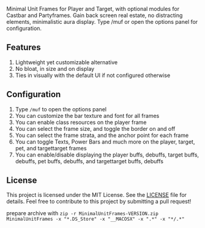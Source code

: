 Minimal Unit Frames for Player and Target, with optional modules for Castbar and Partyframes. Gain back screen real estate, no distracting elements, minimalistic aura display. Type /muf or open the options panel for configuration.

## Features

1. Lightweight yet customizable alternative
2. No bloat, in size and on display
3. Ties in visually with the default UI if not configured otherwise

## Configuration

1. Type `/muf` to open the options panel
2. You can customize the bar texture and font for all frames
3. You can enable class resources on the player frame
4. You can select the frame size, and toggle the border on and off
5. You can select the frame strata, and the anchor point for each frame
6. You can toggle Texts, Power Bars and much more on the player, target, pet, and targettarget frames
7. You can enable/disable displaying the player buffs, debuffs, target buffs, debuffs, pet buffs, debuffs, and targettarget buffs, debuffs

## License

This project is licensed under the MIT License. See the [LICENSE](LICENSE) file for details. Feel free to contribute to this project by submitting a pull request!

prepare archive with `zip -r MinimalUnitFrames-VERSION.zip MinimalUnitFrames -x "*.DS_Store" -x "__MACOSX" -x ".*" -x "*/.*"`
